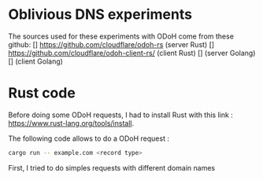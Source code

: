 # Oblivious DNS experiments 

The sources used for these experiments with ODoH come from these github: 
[] https://github.com/cloudflare/odoh-rs (server Rust)
[] https://github.com/cloudflare/odoh-client-rs/ (client Rust) 
[] (server Golang)
[] (client Golang)


# Rust code 

Before doing some ODoH requests, I had to install Rust with this link : https://www.rust-lang.org/tools/install. 

The following code allows to do a ODoH request : 

```sh
cargo run -- example.com <record type>
```

First, I tried to do simples requests with different domain names  
